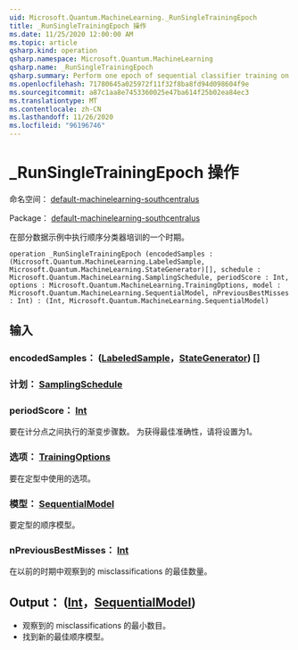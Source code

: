 ```yaml
---
uid: Microsoft.Quantum.MachineLearning._RunSingleTrainingEpoch
title: _RunSingleTrainingEpoch 操作
ms.date: 11/25/2020 12:00:00 AM
ms.topic: article
qsharp.kind: operation
qsharp.namespace: Microsoft.Quantum.MachineLearning
qsharp.name: _RunSingleTrainingEpoch
qsharp.summary: Perform one epoch of sequential classifier training on a subset of data samples.
ms.openlocfilehash: 71780645a025972f11f32f8ba8fd94d098604f9e
ms.sourcegitcommit: a87c1aa8e7453360025e47ba614f25b02ea84ec3
ms.translationtype: MT
ms.contentlocale: zh-CN
ms.lasthandoff: 11/26/2020
ms.locfileid: "96196746"
---
```

# <a name="_runsingletrainingepoch-operation"></a>_RunSingleTrainingEpoch 操作

命名空间： [default-machinelearning-southcentralus](xref:Microsoft.Quantum.MachineLearning)

Package： [default-machinelearning-southcentralus](https://nuget.org/packages/Microsoft.Quantum.MachineLearning)


在部分数据示例中执行顺序分类器培训的一个时期。

```qsharp
operation _RunSingleTrainingEpoch (encodedSamples : (Microsoft.Quantum.MachineLearning.LabeledSample, Microsoft.Quantum.MachineLearning.StateGenerator)[], schedule : Microsoft.Quantum.MachineLearning.SamplingSchedule, periodScore : Int, options : Microsoft.Quantum.MachineLearning.TrainingOptions, model : Microsoft.Quantum.MachineLearning.SequentialModel, nPreviousBestMisses : Int) : (Int, Microsoft.Quantum.MachineLearning.SequentialModel)
```


## <a name="input"></a>输入

### <a name="encodedsamples--labeledsamplestategenerator"></a>encodedSamples： ([LabeledSample](xref:Microsoft.Quantum.MachineLearning.LabeledSample)，[StateGenerator](xref:Microsoft.Quantum.MachineLearning.StateGenerator)) []




### <a name="schedule--samplingschedule"></a>计划： [SamplingSchedule](xref:Microsoft.Quantum.MachineLearning.SamplingSchedule)




### <a name="periodscore--int"></a>periodScore： [Int](xref:microsoft.quantum.lang-ref.int)

要在计分点之间执行的渐变步骤数。
为获得最佳准确性，请将设置为1。


### <a name="options--trainingoptions"></a>选项： [TrainingOptions](xref:Microsoft.Quantum.MachineLearning.TrainingOptions)

要在定型中使用的选项。


### <a name="model--sequentialmodel"></a>模型： [SequentialModel](xref:Microsoft.Quantum.MachineLearning.SequentialModel)

要定型的顺序模型。


### <a name="npreviousbestmisses--int"></a>nPreviousBestMisses： [Int](xref:microsoft.quantum.lang-ref.int)

在以前的时期中观察到的 misclassifications 的最佳数量。



## <a name="output--intsequentialmodel"></a>Output： ([Int](xref:microsoft.quantum.lang-ref.int)，[SequentialModel](xref:Microsoft.Quantum.MachineLearning.SequentialModel)) 

- 观察到的 misclassifications 的最小数目。
- 找到新的最佳顺序模型。